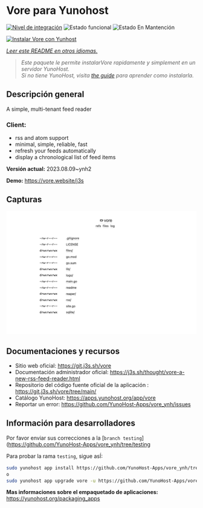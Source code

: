 <!--
Este archivo README esta generado automaticamente<https://github.com/YunoHost/apps/tree/master/tools/readme_generator>
No se debe editar a mano.
-->

# Vore para Yunohost

[![Nivel de integración](https://dash.yunohost.org/integration/vore.svg)](https://dash.yunohost.org/appci/app/vore) ![Estado funcional](https://ci-apps.yunohost.org/ci/badges/vore.status.svg) ![Estado En Mantención](https://ci-apps.yunohost.org/ci/badges/vore.maintain.svg)

[![Instalar Vore con Yunhost](https://install-app.yunohost.org/install-with-yunohost.svg)](https://install-app.yunohost.org/?app=vore)

*[Leer este README en otros idiomas.](./ALL_README.md)*

> *Este paquete le permite instalarVore rapidamente y simplement en un servidor YunoHost.*  
> *Si no tiene YunoHost, visita [the guide](https://yunohost.org/install) para aprender como instalarla.*

## Descripción general

A simple, multi-tenant feed reader

### Client:

- rss and atom support
- minimal, simple, reliable, fast
- refresh your feeds automatically
- display a chronological list of feed items


**Versión actual:** 2023.08.09~ynh2

**Demo:** <https://vore.website/j3s>

## Capturas

![Captura de Vore](./doc/screenshots/screenshot.png)

## Documentaciones y recursos

- Sitio web oficial: <https://git.j3s.sh/vore>
- Documentación administrador oficial: <https://j3s.sh/thought/vore-a-new-rss-feed-reader.html>
- Repositorio del código fuente oficial de la aplicación : <https://git.j3s.sh/vore/tree/main/>
- Catálogo YunoHost: <https://apps.yunohost.org/app/vore>
- Reportar un error: <https://github.com/YunoHost-Apps/vore_ynh/issues>

## Información para desarrolladores

Por favor enviar sus correcciones a la [`branch testing`](https://github.com/YunoHost-Apps/vore_ynh/tree/testing

Para probar la rama `testing`, sigue asÍ:

```bash
sudo yunohost app install https://github.com/YunoHost-Apps/vore_ynh/tree/testing --debug
o
sudo yunohost app upgrade vore -u https://github.com/YunoHost-Apps/vore_ynh/tree/testing --debug
```

**Mas informaciones sobre el empaquetado de aplicaciones:** <https://yunohost.org/packaging_apps>
